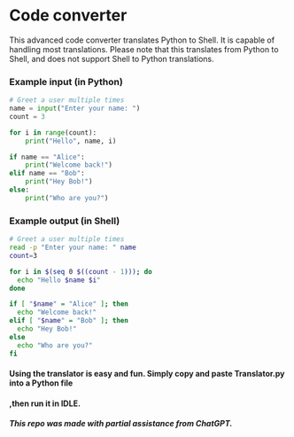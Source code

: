 # Code converter
This advanced code converter 
translates Python to Shell.
It is capable of handling most translations.
Please note that this translates from
Python to Shell, and does not support
Shell to Python translations.

### Example input (in Python)

```python
# Greet a user multiple times
name = input("Enter your name: ")
count = 3

for i in range(count):
    print("Hello", name, i)

if name == "Alice":
    print("Welcome back!")
elif name == "Bob":
    print("Hey Bob!")
else:
    print("Who are you?")
```

### Example output (in Shell)

```bash
# Greet a user multiple times
read -p "Enter your name: " name
count=3

for i in $(seq 0 $((count - 1))); do
  echo "Hello $name $i"
done

if [ "$name" = "Alice" ]; then
  echo "Welcome back!"
elif [ "$name" = "Bob" ]; then
  echo "Hey Bob!"
else
  echo "Who are you?"
fi
```
#### Using the translator is easy and fun. Simply copy and paste Translator.py into a Python file
#### ,then run it in IDLE.
#### *This repo was made with partial assistance from ChatGPT.*
